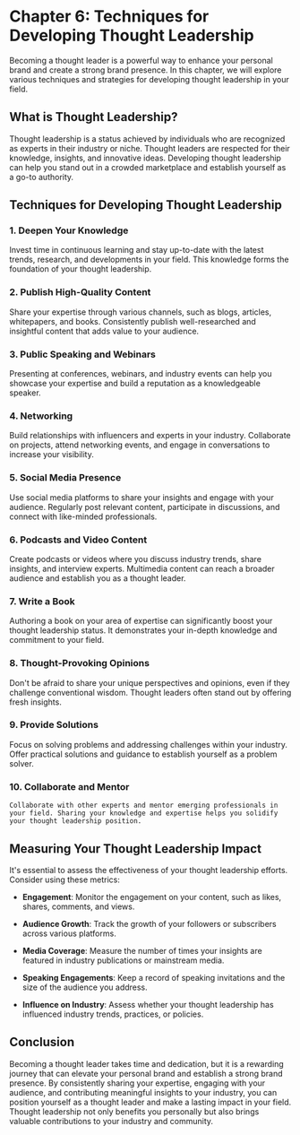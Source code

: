 Chapter 6: Techniques for Developing Thought Leadership
=======================================================

Becoming a thought leader is a powerful way to enhance your personal brand and create a strong brand presence. In this chapter, we will explore various techniques and strategies for developing thought leadership in your field.

What is Thought Leadership?
---------------------------

Thought leadership is a status achieved by individuals who are recognized as experts in their industry or niche. Thought leaders are respected for their knowledge, insights, and innovative ideas. Developing thought leadership can help you stand out in a crowded marketplace and establish yourself as a go-to authority.

Techniques for Developing Thought Leadership
--------------------------------------------

### **1. Deepen Your Knowledge**

Invest time in continuous learning and stay up-to-date with the latest trends, research, and developments in your field. This knowledge forms the foundation of your thought leadership.

### **2. Publish High-Quality Content**

Share your expertise through various channels, such as blogs, articles, whitepapers, and books. Consistently publish well-researched and insightful content that adds value to your audience.

### **3. Public Speaking and Webinars**

Presenting at conferences, webinars, and industry events can help you showcase your expertise and build a reputation as a knowledgeable speaker.

### **4. Networking**

Build relationships with influencers and experts in your industry. Collaborate on projects, attend networking events, and engage in conversations to increase your visibility.

### **5. Social Media Presence**

Use social media platforms to share your insights and engage with your audience. Regularly post relevant content, participate in discussions, and connect with like-minded professionals.

### **6. Podcasts and Video Content**

Create podcasts or videos where you discuss industry trends, share insights, and interview experts. Multimedia content can reach a broader audience and establish you as a thought leader.

### **7. Write a Book**

Authoring a book on your area of expertise can significantly boost your thought leadership status. It demonstrates your in-depth knowledge and commitment to your field.

### **8. Thought-Provoking Opinions**

Don't be afraid to share your unique perspectives and opinions, even if they challenge conventional wisdom. Thought leaders often stand out by offering fresh insights.

### **9. Provide Solutions**

Focus on solving problems and addressing challenges within your industry. Offer practical solutions and guidance to establish yourself as a problem solver.

### **10. Collaborate and Mentor**

    Collaborate with other experts and mentor emerging professionals in your field. Sharing your knowledge and expertise helps you solidify your thought leadership position.

Measuring Your Thought Leadership Impact
----------------------------------------

It's essential to assess the effectiveness of your thought leadership efforts. Consider using these metrics:

* **Engagement**: Monitor the engagement on your content, such as likes, shares, comments, and views.

* **Audience Growth**: Track the growth of your followers or subscribers across various platforms.

* **Media Coverage**: Measure the number of times your insights are featured in industry publications or mainstream media.

* **Speaking Engagements**: Keep a record of speaking invitations and the size of the audience you address.

* **Influence on Industry**: Assess whether your thought leadership has influenced industry trends, practices, or policies.

Conclusion
----------

Becoming a thought leader takes time and dedication, but it is a rewarding journey that can elevate your personal brand and establish a strong brand presence. By consistently sharing your expertise, engaging with your audience, and contributing meaningful insights to your industry, you can position yourself as a thought leader and make a lasting impact in your field. Thought leadership not only benefits you personally but also brings valuable contributions to your industry and community.
